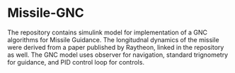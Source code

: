 # Missile-GNC

The repository contains simulink model for implementation of a GNC algorithms for Missile Guidance. The longitudnal dynamics of the missile were derived from a paper published by Raytheon, linked in the repository as well. The GNC model uses observer for navigation, standard trignometry for guidance, and PID control loop for controls. 

